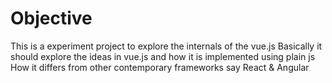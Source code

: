 # Objective
This is a experiment project to explore the internals of the vue.js 
Basically it should explore the ideas in vue.js and how it is implemented using plain js
How it differs from other contemporary frameworks say React & Angular
